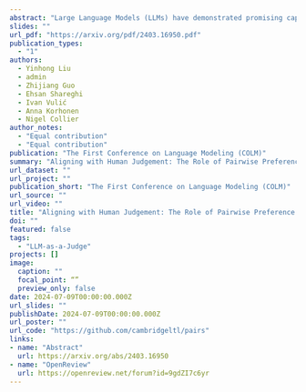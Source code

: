 ```yaml
---
abstract: "Large Language Models (LLMs) have demonstrated promising capabilities as automatic evaluators in assessing the quality of generated natural language. However, LLMs still exhibit biases in evaluation and often struggle to generate coherent evaluations that align with human assessments. In this work, we first conduct a systematic study of the misalignment between LLM evaluators and human judgement, revealing that existing calibration methods aimed at mitigating biases are insufficient for effectively aligning LLM evaluators. Inspired by the use of preference data in RLHF, we formulate the evaluation as a ranking problem and introduce Pairwise-preference Search (PairS), an uncertainty-guided search method that employs LLMs to conduct pairwise comparisons and efficiently ranks candidate texts. PairS achieves state-of-the-art performance on representative evaluation tasks and demonstrates significant improvements over direct scoring. Furthermore, we provide insights into the role of pairwise preference in quantifying the transitivity of LLMs and demonstrate how PairS benefits from calibration."
slides: ""
url_pdf: "https://arxiv.org/pdf/2403.16950.pdf"
publication_types:
  - "1"
authors:
  - Yinhong Liu
  - admin
  - Zhijiang Guo
  - Ehsan Shareghi
  - Ivan Vulić
  - Anna Korhonen
  - Nigel Collier
author_notes: 
  - "Equal contribution"
  - "Equal contribution"
publication: "The First Conference on Language Modeling (COLM)"
summary: "Aligning with Human Judgement: The Role of Pairwise Preference in Large Language Model Evaluators."
url_dataset: ""
url_project: ""
publication_short: "The First Conference on Language Modeling (COLM)"
url_source: ""
url_video: ""
title: "Aligning with Human Judgement: The Role of Pairwise Preference in Large Language Model Evaluators"
doi: ""
featured: false
tags: 
  - "LLM-as-a-Judge"
projects: []
image:
  caption: ""
  focal_point: “”
  preview_only: false
date: 2024-07-09T00:00:00.000Z
url_slides: ""
publishDate: 2024-07-09T00:00:00.000Z
url_poster: ""
url_code: "https://github.com/cambridgeltl/pairs"
links:
- name: "Abstract"
  url: https://arxiv.org/abs/2403.16950
- name: "OpenReview"
  url: https://openreview.net/forum?id=9gdZI7c6yr
---
```

